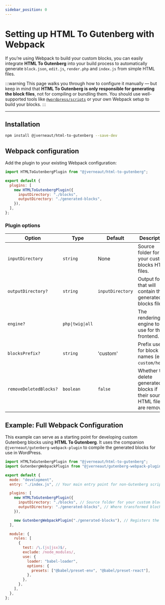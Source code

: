 ```yaml
---
sidebar_position: 0
---
```


# Setting up HTML To Gutenberg with Webpack

If you’re using Webpack to build your custom blocks, you can easily integrate **HTML To Gutenberg** into your build process to automatically generate `block.json`, `edit.js`, `render.php` and `index.js` from simple HTML files.

:::warning
This page walks you through how to configure it manually — but keep in mind that **HTML To Gutenberg is only responsible for generating the block files**, not for compiling or bundling them. You should use well-supported tools like [`@wordpress/scripts`](https://developer.wordpress.org/block-editor/reference-guides/packages/packages-scripts/) or your own Webpack setup to build your blocks.
:::

---

## Installation

```bash
npm install @jverneaut/html-to-gutenberg --save-dev
```

## Webpack configuration

Add the plugin to your existing Webpack configuration:

```js title="webpack.config.js"
import HTMLToGutenbergPlugin from "@jverneaut/html-to-gutenberg";

export default {
  plugins: [
    new HTMLToGutenbergPlugin({
      inputDirectory: "./blocks",
      outputDirectory: "./generated-blocks",
    }),
  ],
};
```

### Plugin options

| Option                 | Type             | Default          | Description                                                                |
| ---------------------- | ---------------- | ---------------- | -------------------------------------------------------------------------- |
| `inputDirectory`       | `string`         | None             | Source folder for your custom blocks HTML files.                           |
| `outputDirectory?`     | `string`         | `inputDirectory` | Output folder that will contain the generated blocks files.                |
| `engine?`              | `php\|twig\|all` |                  | The rendering engine to use for the frontend.                              |
| `blocksPrefix?`        | `string`         | 'custom'         | Prefix used for block names (e.g., `custom/hero`).                         |
| `removeDeletedBlocks?` | `boolean`        | `false`          | Whether to delete generated blocks if their source HTML files are removed. |

## Example: Full Webpack Configuration

This example can serve as a starting point for developing custom Gutenberg blocks using **HTML To Gutenberg**. It uses the companion `@jverneaut/gutenberg-webpack-plugin` to compile the generated blocks for use in WordPress.

```js title="webpack.config.js"
import HTMLToGutenbergPlugin from "@jverneaut/html-to-gutenberg";
import GutenbergWebpackPlugin from "@jverneaut/gutenberg-webpack-plugin";

export default {
  mode: "development",
  entry: "./index.js", // Your main entry point for non-Gutenberg scripts

  plugins: [
    new HTMLToGutenbergPlugin({
      inputDirectory: "./blocks", // Source folder for your custom blocks HTML
      outputDirectory: "./generated-blocks", // Where transformed blocks will be output
    }),

    new GutenbergWebpackPlugin("./generated-blocks"), // Registers the generated blocks
  ],

  module: {
    rules: [
      {
        test: /\.(js|jsx)$/,
        exclude: /node_modules/,
        use: {
          loader: "babel-loader",
          options: {
            presets: ["@babel/preset-env", "@babel/preset-react"],
          },
        },
      },
    ],
  },
};
```
